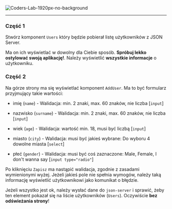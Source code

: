 ![Coders-Lab-1920px-no-background](https://user-images.githubusercontent.com/30623667/104709394-2cabee80-571f-11eb-9518-ea6a794e558e.png)




---

### Część 1

Stwórz komponent `Users` który będzie pobierał listę użytkowników z JSON Server.

Ma on ich wyświetlać w dowolny dla Ciebie sposób. **Spróbuj lekko ostylować swoją aplikację!**. Należy wyświetlić **wszystkie informacje** o użytkowniku.

### Część 2

Na górze strony ma się wyświetlać komponent `AddUser`. Ma to być formularz przyjmujący takie wartości:

- imię (`name`) - Walidacja: min. 2 znaki, max. 60 znaków, nie liczba [`input`]

- nazwisko (`surname`) - Walidacja: min. 2 znaki, max. 60 znaków, nie liczba [`input`]

- wiek (`age`) - Walidacja: wartość min. 18, musi być liczbą [`input`]

- miasto (`city`) - Walidacja: musi być jakieś wybrane: Do wyboru 4 dowolne miasta [`select`]

- płeć (`gender`) - Walidacja: musi być coś zaznaczone: Male, Female, I don't wanna say [`input type="radio"`]

Po kliknięciu `Zapisz` ma nastąpić walidacja, zgodnie z zasadami wymienionymi wyżej. Jeżeli jakieś pole nie spełnia wymogów, należy taką informację wyświetlić użytkownikowi jako komunikat o błędzie.

Jeżeli wszystko jest ok, należy wysłać dane do `json-server` i sprawić, żeby ten element pokazał się na liście użytkowników (`Users`). Oczywiście **bez odświeżania strony**! 

